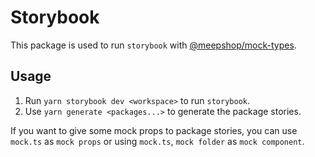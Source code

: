 # Storybook

This package is used to run `storybook` with [@meepshop/mock-types](../mock-types).

## Usage

1. Run `yarn storybook dev <workspace>` to run `storybook`.
2. Use `yarn generate <packages...>` to generate the package stories.

If you want to give some mock props to package stories, you can use `mock.ts` as `mock props` or using `mock.ts`, `mock folder` as `mock component`.

